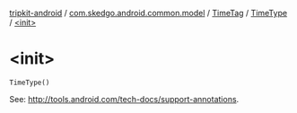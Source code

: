 [tripkit-android](../../../index.md) / [com.skedgo.android.common.model](../../index.md) / [TimeTag](../index.md) / [TimeType](index.md) / [&lt;init&gt;](./-init-.md)

# &lt;init&gt;

`TimeType()`

See: http://tools.android.com/tech-docs/support-annotations.

